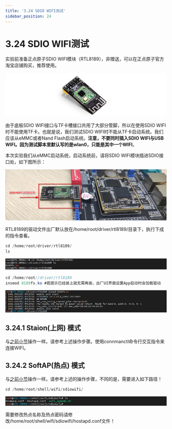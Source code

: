 ```yaml
---
title: '3.24 SDIO WIFI测试'
sidebar_position: 24
---
```


# 3.24 SDIO WIFI测试

实验前准备正点原子SDIO WIFI模块（RTL8189），非赠送，可以在正点原子官方淘宝店铺购买，推荐使用。

![3.24.1](./img/3.24.1.png)

由于底板SDIO WIFI接口与TF卡槽接口共用了大部分管脚，所以在使用SDIO WIFI时不能使用TF卡。也就是说，我们测试SDIO WIFI时不能从TF卡启动系统。我们应该从eMMC或者Nand Flash启动系统。**注意，不要同时插入SDIO WIFI与USB WIFI。因为测试脚本里默认写的是wlan0，只能是其中一个WIFI**。

本次实验我们从eMMC启动系统，启动系统前，请将SDIO WIFI模块插进SDIO接口处，如下图所示：

![3.24.2](./img/3.24.2.png)

RTL8189的驱动文件出厂默认放在/home/root/driver/rtl8189/目录下，执行下成的指令查看。
```c#
cd /home/root/driver/rtl8189/
ls
```

![3.24.3](./img/3.24.3.png)

```c#
cd /home/root//driver/rtl8189
insmod 8189fs.ko #若提示已经装上就无需再装，出厂UI界面设置App启动时会加载驱动
```

![3.24.4](./img/3.24.4.png)

## 3.24.1 Staion(上网) 模式

与[之前小节](./usbwifi_test.md#station上网模式)操作一样。请参考上述操作步骤。使用connmanctl命令行交互指令来连接WIFI。

## 3.24.2 SoftAP(热点) 模式

与[之前小节](./usbwifi_test.md#softap热点模式)操作一样。请参考上述的操作步骤，不同的是，需要进入如下路径！
```c#
cd /home/root/shell/wifi/sdiowifi/
```

![3.24.5](./img/3.24.5.png)

需要修改热点名称及热点密码请修改/home/root/shell/wifi/sdiowifi/hostapd.conf文件！